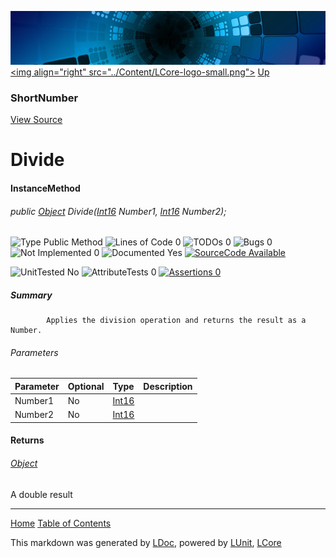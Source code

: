 ![](../Content/LCore-banner-small.png "")
[&lt;img align=&quot;right&quot; src=&quot;../Content/LCore-logo-small.png&quot;&gt;](../../README.md)
[Up](ShortNumber.md)

### ShortNumber
[View Source](../Numbers/ShortNumber.cs)

# Divide

#### InstanceMethod

###### public [Object](https://msdn.microsoft.com/en-us/library/system.object.aspx) Divide([Int16](https://msdn.microsoft.com/en-us/library/system.int16.aspx) Number1, [Int16](https://msdn.microsoft.com/en-us/library/system.int16.aspx) Number2);

![Type Public Method](http://b.repl.ca/v1/Type-Public%20Method-blue.png "") ![Lines of Code 0](http://b.repl.ca/v1/Lines%20of%20Code-0-blue.png "") ![TODOs 0](http://b.repl.ca/v1/TODOs-0-green.png "") ![Bugs 0](http://b.repl.ca/v1/Bugs-0-green.png "") ![Not Implemented 0](http://b.repl.ca/v1/Not%20Implemented-0-green.png "") ![Documented Yes](http://b.repl.ca/v1/Documented-Yes-brightgreen.png "") [![SourceCode Available](http://b.repl.ca/v1/SourceCode-Available-brightgreen.png "")](../Numbers/ShortNumber.cs#L)

![UnitTested No](http://b.repl.ca/v1/UnitTested-No-lightgrey.png "") ![AttributeTests 0](http://b.repl.ca/v1/AttributeTests-0-lightgrey.png "") [![Assertions 0](http://b.repl.ca/v1/Assertions-0-lightgrey.png "")](../Numbers/ShortNumber.cs)

##### Summary

            Applies the division operation and returns the result as a Number.
            

###### Parameters

Parameter | Optional | Type | Description
:---  | :---  | :---  | :--- 
Number1 | No | [Int16](https://msdn.microsoft.com/en-us/library/system.int16.aspx) | 
Number2 | No | [Int16](https://msdn.microsoft.com/en-us/library/system.int16.aspx) | 


#### Returns

###### [Object](https://msdn.microsoft.com/en-us/library/system.object.aspx)
A double result



---

[Home](../../README.md) [Table of Contents](../../TableOfContents.md)

This markdown was generated by [LDoc](https://github.com/CodeSingularity/LDoc), powered by [LUnit](https://github.com/CodeSingularity/LUnit), [LCore](https://github.com/CodeSingularity/LCore)
